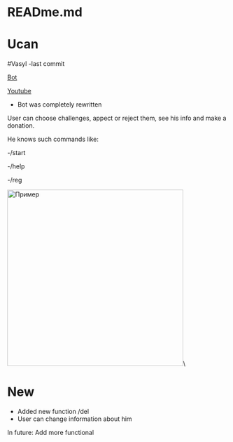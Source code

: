 # READme.md
# Ucan
#Vasyl -last commit

[Bot](http://t.me/pyToTest_bot)

[Youtube](https://youtu.be/DIKqtZG3B2E)

- Bot was completely rewritten

User can choose challenges, appect or reject them, see his info and make a donation.

He knows such commands like:

-/start

-/help

-/reg

<img width="402" alt="Пример" src="https://user-images.githubusercontent.com/94603459/147418560-16f621e1-a9fd-471a-b6a5-e2fc367610f2.PNG">\

# New
- Added new function /del
- User can change information about him

In future:
Add more functional




